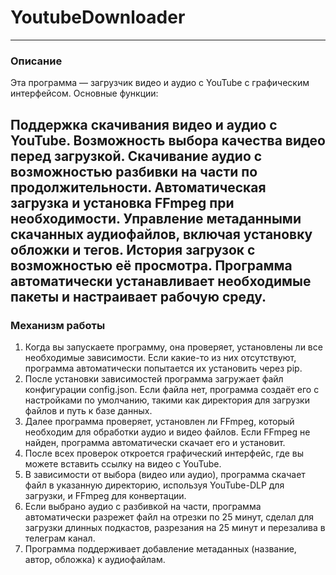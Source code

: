 # YoutubeDownloader
---
### Описание
Эта программа — загрузчик видео и аудио с YouTube с графическим интерфейсом. Основные функции:

Поддержка скачивания видео и аудио с YouTube.
Возможность выбора качества видео перед загрузкой.
Скачивание аудио с возможностью разбивки на части по продолжительности.
Автоматическая загрузка и установка FFmpeg при необходимости.
Управление метаданными скачанных аудиофайлов, включая установку обложки и тегов.
История загрузок с возможностью её просмотра.
Программа автоматически устанавливает необходимые пакеты и настраивает рабочую среду.
---
### Механизм работы
1. Когда вы запускаете программу, она проверяет, установлены ли все необходимые зависимости. Если какие-то из них отсутствуют, программа автоматически попытается их установить через pip.
2. После установки зависимостей программа загружает файл конфигурации config.json. Если файла нет, программа создаёт его с настройками по умолчанию, такими как директория для загрузки файлов и путь к базе данных.
3. Далее программа проверяет, установлен ли FFmpeg, который необходим для обработки аудио и видео файлов. Если FFmpeg не найден, программа автоматически скачает его и установит.
4. После всех проверок откроется графический интерфейс, где вы можете вставить ссылку на видео с YouTube.
5. В зависимости от выбора (видео или аудио), программа скачает файл в указанную директорию, используя YouTube-DLP для загрузки, и FFmpeg для конвертации.
6. Если выбрано аудио с разбивкой на части, программа автоматически разрежет файл на отрезки по 25 минут, сделал для загрузки длинных подкастов, разрезания на 25 минут и перезалива в телеграм канал.
7. Программа поддерживает добавление метаданных (название, автор, обложка) к аудиофайлам.




